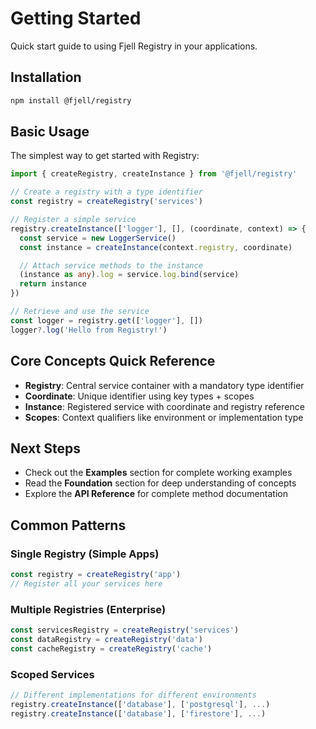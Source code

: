 # Getting Started

Quick start guide to using Fjell Registry in your applications.

## Installation

```bash
npm install @fjell/registry
```

## Basic Usage

The simplest way to get started with Registry:

```typescript
import { createRegistry, createInstance } from '@fjell/registry'

// Create a registry with a type identifier
const registry = createRegistry('services')

// Register a simple service
registry.createInstance(['logger'], [], (coordinate, context) => {
  const service = new LoggerService()
  const instance = createInstance(context.registry, coordinate)

  // Attach service methods to the instance
  (instance as any).log = service.log.bind(service)
  return instance
})

// Retrieve and use the service
const logger = registry.get(['logger'], [])
logger?.log('Hello from Registry!')
```

## Core Concepts Quick Reference

- **Registry**: Central service container with a mandatory type identifier
- **Coordinate**: Unique identifier using key types + scopes
- **Instance**: Registered service with coordinate and registry reference
- **Scopes**: Context qualifiers like environment or implementation type

## Next Steps

- Check out the **Examples** section for complete working examples
- Read the **Foundation** section for deep understanding of concepts
- Explore the **API Reference** for complete method documentation

## Common Patterns

### Single Registry (Simple Apps)
```typescript
const registry = createRegistry('app')
// Register all your services here
```

### Multiple Registries (Enterprise)
```typescript
const servicesRegistry = createRegistry('services')
const dataRegistry = createRegistry('data')
const cacheRegistry = createRegistry('cache')
```

### Scoped Services
```typescript
// Different implementations for different environments
registry.createInstance(['database'], ['postgresql'], ...)
registry.createInstance(['database'], ['firestore'], ...)
```
